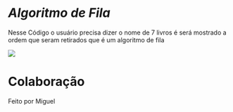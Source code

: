 # ***Algoritmo de Fila***

Nesse Código o usuário precisa dizer o nome de 7 livros é será mostrado a ordem que seram retirados que é um algoritmo de fila

![](https://www.mundojs.com.br/wp-content/uploads/2020/06/queue-basic.png)

# Colaboração

Feito por Miguel